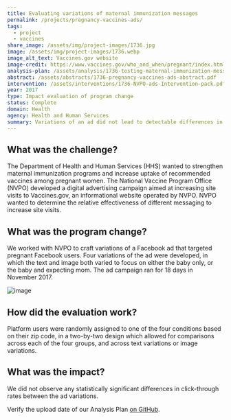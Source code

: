 ```yaml
---
title: Evaluating variations of maternal immunization messages
permalink: /projects/pregnancy-vaccines-ads/
tags:
  - project
  - vaccines
share_image: /assets/img/project-images/1736.jpg
image: /assets/img/project-images/1736.webp
image_alt_text: Vaccines.gov website
image-credit: https://www.vaccines.gov/who_and_when/pregnant/index.html
analysis-plan: /assets/analysis/1736-testing-maternal-immunization-messages-analysis-plan.pdf
abstract: /assets/abstracts/1736-pregnancy-vaccines-ads-abstract.pdf
intervention: /assets/interventions/1736-NVPO-ads-Intervention-pack.pdf
year: 2017
type: Impact evaluation of program change
status: Complete
domain: Health
agency: Health and Human Services
summary: Variations of an ad did not lead to detectable differences in site visits
---
```

## What was the challenge?

The Department of Health and Human Services (HHS) wanted to strengthen maternal immunization programs and increase uptake of recommended vaccines among pregnant women. The National Vaccine Program Office (NVPO) developed a digital advertising campaign aimed at increasing site visits to Vaccines.gov, an informational website operated by NVPO. NVPO wanted to determine the relative effectiveness of different messaging to increase site visits.

## What was the program change?

We worked with NVPO to craft variations of a Facebook ad that targeted pregnant Facebook users. Four variations of the ad were developed, in which the text and image both varied to focus on either the baby only, or the baby and expecting mom. The ad campaign ran for 18 days in November 2017.

![image]({{site.baseurl}}/assets/img/project-images/1736-image.webp)

## How did the evaluation work?

Platform users were randomly assigned to one of the four conditions based on their zip code, in a two-by-two design which allowed for comparisons across each of the four groups, and across text variations or image variations.

## What was the impact?

We did not observe any statistically significant differences in click-through rates between the ad variations.

Verify the upload date of our Analysis Plan <a href="https://github.com/gsa-oes/office-of-evaluation-sciences/commits/master/assets/analysis/1736-pregnancy-vaccines-ads-analysis.pdf">on GitHub</a>.
